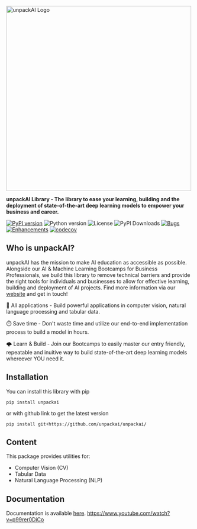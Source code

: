 [<img src="https://unpackai.github.io/unpackai_logo.svg" alt="unpackAI Logo" width="500"/>](https://unpackai.com/)

**unpackAI Library - The library to ease your learning, building and the deployment of state-of-the-art deep learning models to empower your business and career.**

[![PyPI version](https://img.shields.io/pypi/v/unpackai)](https://pypi.org/project/unpackai/)
![Python version](https://img.shields.io/pypi/pyversions/unpackai)
![License](https://img.shields.io/github/license/unpackai/unpackai)
![PyPI Downloads](https://img.shields.io/pypi/dm/unpackai)
[![Bugs](https://img.shields.io/github/issues/unpackai/unpackai/bug)](https://github.com/unpackai/unpackai/issues?q=is%3Aissue+is%3Aopen+-label%3A"enhancement")
[![Enhancements](https://img.shields.io/github/issues/unpackai/unpackai/enhancement)](https://github.com/unpackai/unpackai/issues?q=is%3Aissue+is%3Aopen+label%3A"enhancement")
[![codecov](https://codecov.io/gh/unpackAI/unpackai/branch/main/graph/badge.svg)](https://codecov.io/gh/unpackAI/unpackai)

## Who is unpackAI?

unpackAI has the mission to make AI education as accessible as possible. Alongside our AI & Machine Learning Bootcamps for Business Professionals, we build this library to remove technical barriers and provide the right tools for individuals and businesses to allow for effective learning, building and deployment of AI projects. Find more information via our [website](https://unpackai.com/) and get in touch!

🌌 All applications - Build powerful applications in computer vision, natural language processing and tabular data.

⏱️ Save time - Don't waste time and utilize our end-to-end implementation process to build a model in hours.

🌩️ Learn & Build - Join our Bootcamps to easily master our entry friendly, repeatable and inuitive way to build state-of-the-art deep learning models whereever YOU need it.

## Installation

You can install this library with pip

```shell
pip install unpackai
```

or with github link to get the latest version

```shell
pip install git+https://github.com/unpackai/unpackai/
```

## Content

This package provides utilities for:

* Computer Vision (CV)
* Tabular Data
* Natural Language Processing (NLP)

## Documentation

Documentation is available [here](https://unpackai.github.io/unpackai).
https://www.youtube.com/watch?v=p99rer0DiCo
